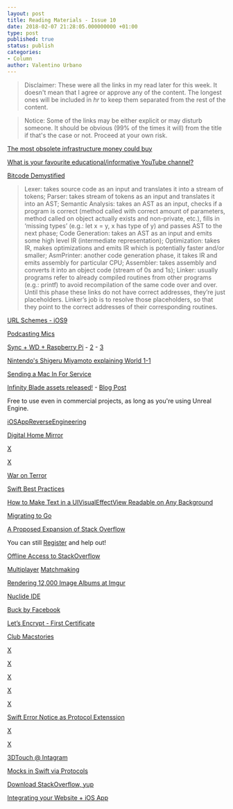 ```yaml
---
layout: post
title: Reading Materials - Issue 10
date: 2018-02-07 21:28:05.000000000 +01:00
type: post
published: true
status: publish
categories:
- Column
author: Valentino Urbano 
---
```


>Disclaimer: These were all the links in my read later for this week. It doesn't mean that I agree or approve any of the content. The longest ones will be included in <em>hr</em> to keep them separated from the rest of the content.

>Notice: Some of the links may be either explicit or may disturb someone. It should be obvious (99% of the times it will) from the title if that's the case or not. Proceed at your own risk.


[The most obsolete infrastructure money could buy](https://www.snellman.net/blog/archive/2015-09-01-the-most-obsolete-infrastructure-money-could-buy/)

[What is your favourite educational/informative YouTube channel?](http://www.reddit.com/r/AskReddit/comments/3jgqjl/what_is_your_favourite_educationalinformative/)

[Bitcode Demystified](http://lowlevelbits.org/bitcode-demystified/)

>Lexer: takes source code as an input and translates it into a stream of tokens;
Parser: takes stream of tokens as an input and translates it into an AST;
Semantic Analysis: takes an AST as an input, checks if a program is correct (method called with correct amount of parameters, method called on object actually exists and non-private, etc.), fills in ‘missing types’ (e.g.: let x = y, x has type of y) and passes AST to the next phase;
Code Generation: takes an AST as an input and emits some high level IR (intermediate representation);
Optimization: takes IR, makes optimizations and emits IR which is potentially faster and/or smaller;
AsmPrinter: another code generation phase, it takes IR and emits assembly for particular CPU;
Assembler: takes assembly and converts it into an object code (stream of 0s and 1s);
Linker: usually programs refer to already compiled routines from other programs (e.g.: printf) to avoid recompilation of the same code over and over. Until this phase these links do not have correct addresses, they’re just placeholders. Linker’s job is to resolve those placeholders, so that they point to the correct addresses of their corresponding routines.

[URL Schemes - iOS9](http://engineering.bloglovin.com/2015/09/03/pushing-on-the-pull-door/)

[Podcasting Mics](http://www.marco.org/podcasting-microphones)

[Sync + WD + Raspberry Pi](http://blog.getsync.com/2015/09/04/sync-wd-raspberry-pi/) - [2](http://blog.bittorrent.com/2013/05/23/how-i-created-my-own-personal-cloud-using-bittorrent-sync-owncloud-and-raspberry-pi/) - [3](http://blog.bittorrent.com/2013/08/20/sync-hacks-how-to-sync-without-data-loss-using-btsync-raspberry-pi/)

[Nintendo's Shigeru Miyamoto explaining World 1-1](http://www.polygon.com/2015/9/7/9272113/mario-nintendo-miyamoto-game-design)

[Sending a Mac In For Service](http://katiefloyd.com/blog/sending-a-mac-in-for-service)

[Infinity Blade assets released!](http://www.reddit.com/r/gamedev/comments/3kg7vn/infinity_blade_assets_released/) - [Blog Post](https://www.unrealengine.com/blog/free-infinity-blade-collection-marketplace-release)

Free to use even in commercial projects, as long as you're using Unreal Engine.

[iOSAppReverseEngineering](https://github.com/iosre/iOSAppReverseEngineering)

[Digital Home Mirror](https://github.com/HannahMitt/HomeMirror)

[X](https://medium.com/@bibblio_org/60-youtube-channels-that-will-make-you-smarter-44d8315c2548)

[X](http://blog.testdouble.com/posts/2015-09-10-how-i-use-test-doubles.html)

[War on Terror](http://www.thenation.com/article/14-years-after-911-the-war-on-terror-is-accomplishing-everything-bin-laden-hoped-it-would/)

[Swift Best Practices](https://github.com/schwa/Swift-Community-Best-Practices/)

[How to Make Text in a UIVisualEffectView Readable on Any Background](https://www.omnigroup.com/developer/how-to-make-text-in-a-uivisualeffectview-readable-on-any-background)

[Migrating to Go](http://blog.repustate.com/migrating-entire-api-go-python/)

[A Proposed Expansion of Stack Overflow](http://meta.stackoverflow.com/questions/303865/warlords-of-documentation-a-proposed-expansion-of-stack-overflow?cb=1)

You can still [Register](https://docs.google.com/forms/d/13ynCK-DEy0osod8VIENajnbFJNZxXm1jyeupBrl5v44/viewform) and help out!

[Offline Access to StackOverflow](https://archive.org/details/stackexchange)

[Multiplayer](http://joostdevblog.blogspot.com/2014/11/why-good-matchmaking-requires-enormous.html) [Matchmaking](http://joostdevblog.blogspot.com/2015/09/designing-matchmaking-for-smaller.html)

[Rendering 12,000 Image Albums at Imgur](http://www.maxburstein.com/blog/rendering-12000-image-albums-at-imgur/)

[Nuclide IDE](https://github.com/facebook/nuclide)

[Buck by Facebook](https://twitter.com/sdwilsh/status/643573200861790208)

[Let’s Encrypt - First Certificate](https://letsencrypt.org/2015/09/14/our-first-cert.html)

[Club Macstories](https://www.macstories.net/news/introducing-club-macstories/)

[X](http://www.rockpapershotgun.com/2015/09/16/how-gog-com-save-and-restore-classic-videogames/)

[X](http://blog.adambell.ca/post/128957319088/making-truly-native-native-apps-on-apple-watch)

[X](http://stuff.mousta.ch/post/129646898173)

[X](http://roadfiresoftware.com/2015/09/how-to-refactor-your-swift-code-using-tdd/)

[X](http://www.reddit.com/r/gamedev/comments/3mbwtj/over_300_public_domain_road_models_for_building/)

[Swift Error Notice as Protocol Extenssion](https://github.com/jhurray/Swift2-Protocol-Extension-Example)

[X](https://www.doc.ic.ac.uk/~susan/475/unmain.html)

[X](https://www.youtube.com/attribution_link?a=xmTrWkxunac&u=%252Fwatch%253Fv%253D3O02zqHCDcw%2526list%253DPLOU4TuiOaVv5Vlgw3zyPIK4_19P3EZwNj%2526feature%253Dshare%2526index%253D2)

[3DTouch @ Intagram](http://engineering.instagram.com/posts/465414923641286/lessons-learned-with-3D-touch)

[Mocks in Swift via Protocols](http://blog.eliperkins.me/mocks-in-swift-via-protocols)

[Download StackOverflow, yup](http://www.brentozar.com/archive/2015/10/how-to-download-the-stack-overflow-database-via-bittorrent/)

[Integrating your Website + iOS App](http://www.cocoanetics.com/2015/10/integrating-your-website-ios-app/)

